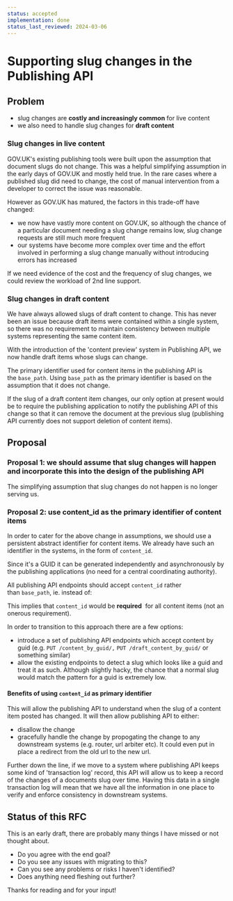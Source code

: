 ```yaml
---
status: accepted
implementation: done
status_last_reviewed: 2024-03-06
---
```


# Supporting slug changes in the Publishing API

## Problem

- slug changes are **costly and increasingly common** for live content
- we also need to handle slug changes for **draft content**

### Slug changes in live content

GOV.UK's existing publishing tools were built upon the assumption that document slugs do not change. This was a helpful simplifying assumption in the early days of GOV.UK and mostly held true. In the rare cases where a published slug did need to change, the cost of manual intervention from a developer to correct the issue was reasonable.

However as GOV.UK has matured, the factors in this trade-off have changed:

- we now have vastly more content on GOV.UK, so although the chance of a particular document needing a slug change remains low, slug change requests are still much more frequent
- our systems have become more complex over time and the effort involved in performing a slug change manually without introducing errors has increased

If we need evidence of the cost and the frequency of slug changes, we could review the workload of 2nd line support.

### Slug changes in draft content

We have always allowed slugs of draft content to change. This has never been an issue because draft items were contained within a single system, so there was no requirement to maintain consistency between multiple systems representing the same content item.

With the introduction of the 'content preview' system in Publishing API, we now handle draft items whose slugs can change.&nbsp;

The primary identifier used for content items in the publishing API is the&nbsp;`base_path`. Using&nbsp;`base_path` as the primary identifier is based on the assumption that it does not change.

If the slug of a draft content item changes, our only option at present would be to&nbsp;require the publishing application to notify the publishing API of this change so that it can remove the document at the previous slug (publishing API currently does not support deletion of content items).

## Proposal

### Proposal 1: we should assume that slug changes will happen and incorporate this into the design of the publishing API

The simplifying assumption that slug changes do not happen is no longer serving us.

### Proposal 2: use content\_id as the primary identifier of content items

In order to cater for the above change in assumptions, we should use a persistent abstract identifier for content items. We already have such an identifier in the systems, in the form of&nbsp;`content_id`.&nbsp;

Since&nbsp;it's a GUID it can be generated independently and asynchronously by the publishing applications (no need for a central coordinating authority).

All publishing API endpoints should accept&nbsp;`content_id` rather than&nbsp;`base_path`, ie. instead of:

This implies that&nbsp;`content_id` would be **required** &nbsp;for all content items (not an onerous requirement).

In order to transition to this approach there are a few options:

- introduce a set of publishing API endpoints which accept content by guid (e.g.&nbsp;`PUT /content_by_guid/,`&nbsp;`PUT /draft_content_by_guid/` or something similar)
- allow the existing endpoints to detect a slug which looks like a guid and treat it as such. Although slightly hacky, the chance that a normal slug would match the pattern for a guid is extremely low.

#### Benefits of using `content_id`&nbsp;as primary identifier

This will allow the publishing API to understand when the slug of a content item posted has changed. It will then allow publishing API to either:

- disallow the change
- gracefully handle the change by propogating the change to any downstream systems (e.g. router, url arbiter etc). It could even put in place a redirect from the old url to the new url.

Further down the line, if we move to a system where publishing API keeps some kind of 'transaction log' record, this API will allow us to keep a record of the changes of a documents slug over time. Having this data in a single transaction log will mean that we have all the information in one place to verify and enforce consistency in downstream systems.

## Status of this RFC

This is an early draft, there are probably many things I have missed or not thought about.

- Do you agree with the end goal?
- Do you see any issues with migrating to this?
- Can you see any problems or risks I haven't identified?  
- Does anything need fleshing out further?

Thanks for reading and for your input!
